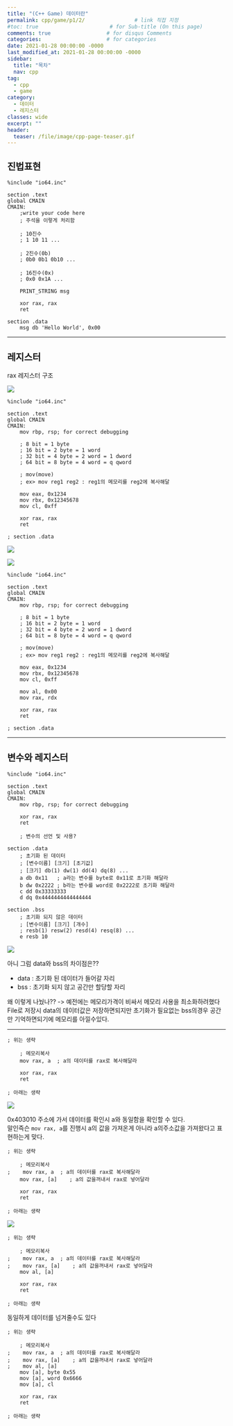 ```yaml
---
title: "(C++ Game) 데이터란"
permalink: cpp/game/p1/2/                # link 직접 지정
#toc: true                       # for Sub-title (On this page)
comments: true                  # for disqus Comments
categories:                     # for categories
date: 2021-01-28 00:00:00 -0000
last_modified_at: 2021-01-28 00:00:00 -0000
sidebar:
  title: "목차"
  nav: cpp
tag:
  - cpp
  - game
category:
  - 데이터
  - 레지스터
classes: wide
excerpt: ""
header:
  teaser: /file/image/cpp-page-teaser.gif
---
```


## 진법표현

```
%include "io64.inc"

section .text
global CMAIN
CMAIN:
    ;write your code here
    ; 주석을 이렇게 처리함

    ; 10진수
    ; 1 10 11 ...
    
    ; 2진수(0b)
    ; 0b0 0b1 0b10 ...
    
    ; 16진수(0x)
    ; 0x0 0x1A ...
    
    PRINT_STRING msg
        
    xor rax, rax
    ret
    
section .data
    msg db 'Hello World', 0x00
```

---

## 레지스터

rax 레지스터 구조

![](/file/image/cpp-game-p1-2-1.png)

```
%include "io64.inc"

section .text
global CMAIN
CMAIN:
    mov rbp, rsp; for correct debugging
       
    ; 8 bit = 1 byte
    ; 16 bit = 2 byte = 1 word
    ; 32 bit = 4 byte = 2 word = 1 dword
    ; 64 bit = 8 byte = 4 word = q qword
       
    ; mov(move)
    ; ex> mov reg1 reg2 : reg1의 메모리를 reg2에 복사해달
       
    mov eax, 0x1234
    mov rbx, 0x12345678
    mov cl, 0xff
       
    xor rax, rax
    ret
    
; section .data
```

![](/file/image/cpp-game-p1-2-2.png)

![](/file/image/cpp-game-p1-2-3.png)

```
%include "io64.inc"

section .text
global CMAIN
CMAIN:
    mov rbp, rsp; for correct debugging
       
    ; 8 bit = 1 byte
    ; 16 bit = 2 byte = 1 word
    ; 32 bit = 4 byte = 2 word = 1 dword
    ; 64 bit = 8 byte = 4 word = q qword
       
    ; mov(move)
    ; ex> mov reg1 reg2 : reg1의 메모리를 reg2에 복사해달
       
    mov eax, 0x1234
    mov rbx, 0x12345678
    mov cl, 0xff
    
    mov al, 0x00
    mov rax, rdx
       
    xor rax, rax
    ret
    
; section .data
```

---

## 변수와 레지스터

```
%include "io64.inc"

section .text
global CMAIN
CMAIN:
    mov rbp, rsp; for correct debugging
       
    xor rax, rax
    ret
    
    ; 변수의 선언 및 사용?
    
section .data
    ; 초기화 된 데이터
    ; [변수이름] [크기] [초기값]
    ; [크기] db(1) dw(1) dd(4) dq(8) ...
    a db 0x11   ; a라는 변수를 byte로 0x11로 초기화 해달라
    b dw 0x2222 ; b라는 변수를 word로 0x2222로 초기화 해달라
    c dd 0x33333333
    d dq 0x4444444444444444
    
section .bss
    ; 초기화 되지 않은 데이터
    ; [변수이름] [크기] [개수]
    ; resb(1) resw(2) resd(4) resq(8) ...
    e resb 10
```

![](/file/image/cpp-game-p1-2-4.png)

아니 그럼 data와 bss의 차이점은??

* data : 초기화 된 데이터가 들어갈 자리
* bss : 초기화 되지 않고 공간만 할당할 자리

왜 이렇게 나눴나?? -> 예전에는 메모리가격이 비싸서 메모리 사용을 최소화하려했다 File로 저장시 data의 데이터값은 저장하면되지만 초기화가 필요없는 bss의경우 공간만 기억하면되기에 메모리를 아낄수있다.

---

```
; 위는 생략
    
    ; 메모리복사
    mov rax, a  ; a의 데이터를 rax로 복사해달라
    
    xor rax, rax
    ret
    
; 아래는 생략
```

![](/file/image/cpp-game-p1-2-5.png)

0x403010 주소에 가서 데이터를 확인시 a와 동일함을 확인할 수 있다.<br>
말인즉슨 `mov rax, a`를 진행시 a의 값을 가져온게 아니라 a의주소값을 가져왔다고 표현하는게 맞다.<br>

```
; 위는 생략
    
    ; 메모리복사
;    mov rax, a  ; a의 데이터를 rax로 복사해달라
    mov rax, [a]    ; a의 값을꺼내서 rax로 넣어달라
    
    xor rax, rax
    ret
    
; 아래는 생략
```

![](/file/image/cpp-game-p1-2-6.png)

```
; 위는 생략
    
    ; 메모리복사
;    mov rax, a  ; a의 데이터를 rax로 복사해달라
;    mov rax, [a]    ; a의 값을꺼내서 rax로 넣어달라
    mov al, [a]
    
    xor rax, rax
    ret
    
; 아래는 생략
```

동일하게 데이터를 넘겨줄수도 있다

```
; 위는 생략
    
    ; 메모리복사
;    mov rax, a  ; a의 데이터를 rax로 복사해달라
;    mov rax, [a]    ; a의 값을꺼내서 rax로 넣어달라
;    mov al, [a]
    mov [a], byte 0x55
    mov [a], word 0x6666
    mov [a], cl
    
    xor rax, rax
    ret
    
; 아래는 생략
```